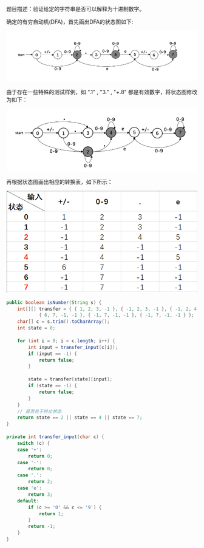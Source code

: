 题目描述：验证给定的字符串是否可以解释为十进制数字。  

确定的有穷自动机(DFA)，首先画出DFA的状态图如下:  

![状态图](/assets/DFA.1.png)  

由于存在一些特殊的测试样例，如 ".1" , "3." , "+.8" 都是有效数字，将状态图修改为如下：  

![状态图](/assets/DFA.2.png)  

再根据状态图画出相应的转换表，如下所示：  

![转换表](/assets/转换表.png)  

```java
public boolean isNumber(String s) {
    int[][] transfer = { { 1, 2, 3, -1 }, { -1, 2, 3, -1 }, { -1, 2, 4, 5 }, { -1, 4, -1, -1 }, { -1, 4, -1, 5 },
            { 6, 7, -1, -1 }, { -1, 7, -1, -1 }, { -1, 7, -1, -1 } };
    char[] c = s.trim().toCharArray();
    int state = 0;

    for (int i = 0; i < c.length; i++) {
        int input = transfer_input(c[i]);
        if (input == -1) {
            return false;
        }

        state = transfer[state][input];
        if (state == -1) {
            return false;
        }
    }
    // 是否处于终止状态
    return state == 2 || state == 4 || state == 7;
}

private int transfer_input(char c) {
    switch (c) {
    case '+':
        return 0;
    case '-':
        return 0;
    case '.':
        return 2;
    case 'e':
        return 3;
    default:
        if (c >= '0' && c <= '9') {
            return 1;
        }
        return -1;
    }
}
```